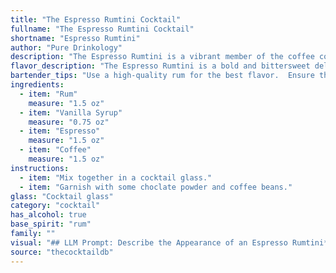 ```yaml
---
title: "The Espresso Rumtini Cocktail"
fullname: "The Espresso Rumtini Cocktail"
shortname: "Espresso Rumtini"
author: "Pure Drinkology"
description: "The Espresso Rumtini is a vibrant member of the coffee cocktail family, drawing inspiration from the classic Martini. This invigorating blend, likely born from a desire to elevate the after-dinner coffee experience, fuses the richness of rum with the bold intensity of espresso and the sweetness of vanilla. "
flavor_description: "The Espresso Rumtini is a bold and bittersweet delight. The rum's sweetness is balanced by the espresso's roasty bitterness, while the vanilla syrup adds a touch of creamy sweetness. The coffee aroma adds depth and complexity, creating a rich, invigorating experience that lingers long after the last sip. "
bartender_tips: "Use a high-quality rum for the best flavor.  Ensure the espresso is fresh and strong, and don't be afraid to add a touch more vanilla syrup if you prefer a sweeter drink.  Shake vigorously with ice to chill and dilute the drink.  Garnish with a coffee bean or a sprinkle of cocoa powder for an extra touch of flavor and elegance. "
ingredients:
  - item: "Rum"
    measure: "1.5 oz"
  - item: "Vanilla Syrup"
    measure: "0.75 oz"
  - item: "Espresso"
    measure: "1.5 oz"
  - item: "Coffee"
    measure: "1.5 oz"
instructions:
  - item: "Mix together in a cocktail glass."
  - item: "Garnish with some choclate powder and coffee beans."
glass: "Cocktail glass"
category: "cocktail"
has_alcohol: true
base_spirit: "rum"
family: ""
visual: "## LLM Prompt: Describe the Appearance of an Espresso Rumtini**Imagine a cocktail called Espresso Rumtini. It's made with Rum, Vanilla Syrup, Espresso, and Coffee. Describe its appearance in detail, focusing on the colors, textures, and presentation.****Here are some guiding questions to help you:*** **Color:** Is it a single color or layered? What shades and hues are present? Does it appear dark and rich, or lighter and more vibrant?* **Texture:** Is it clear, cloudy, or frothy? Does it have a smooth surface, or a creamy foam? * **Presentation:** Is it served in a martini glass, a rocks glass, or something else? Is there any garnish? What kind of garnish would complement the flavors?* **Overall Impression:** What kind of atmosphere does the appearance of this cocktail evoke? Does it seem sophisticated and elegant, or bold and intense?**Please be as descriptive as possible, using imagery and sensory details to paint a picture of this cocktail in the reader's mind.** "
source: "thecocktaildb"
---
```


